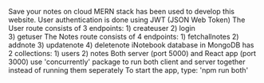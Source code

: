 Save your notes on cloud
MERN stack has been used to develop this website.
User authentication is done using JWT (JSON Web Token)
The User route consists of 3 endpoints:
    1) createuser
    2) login  
    3) getuser
The Notes route consists of 4 endpoints:
    1) fetchallnotes
    2) addnote
    3) updatenote
    4) deletenote
iNotebook database in MongoDB has 2 collections:
    1) users
    2) notes
Both server (port 5000) and React app (port 3000) use 'concurrently' package to run both client and server together instead of running them seperately
To start the app, type: 'npm run both'
